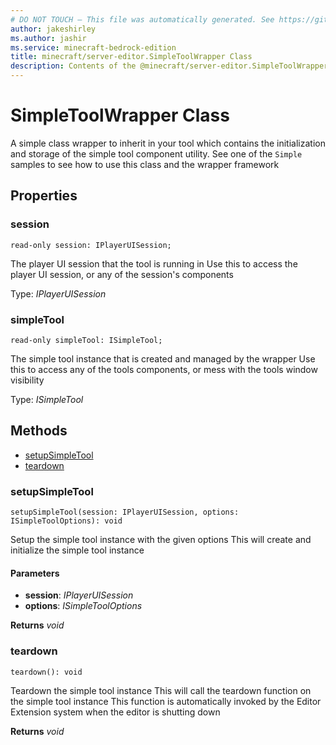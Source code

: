 ```yaml
---
# DO NOT TOUCH — This file was automatically generated. See https://github.com/mojang/minecraftapidocsgenerator to modify descriptions, examples, etc.
author: jakeshirley
ms.author: jashir
ms.service: minecraft-bedrock-edition
title: minecraft/server-editor.SimpleToolWrapper Class
description: Contents of the @minecraft/server-editor.SimpleToolWrapper class.
---
```

# SimpleToolWrapper Class

A simple class wrapper to inherit in your tool which contains the initialization and storage of the simple tool component utility. See one of the `Simple` samples to see how to use this class and the wrapper framework

## Properties

### **session**
`read-only session: IPlayerUISession;`

The player UI session that the tool is running in Use this to access the player UI session, or any of the session's components

Type: *IPlayerUISession*

### **simpleTool**
`read-only simpleTool: ISimpleTool;`

The simple tool instance that is created and managed by the wrapper Use this to access any of the tools components, or mess with the tools window visibility

Type: *ISimpleTool*

## Methods
- [setupSimpleTool](#setupsimpletool)
- [teardown](#teardown)

### **setupSimpleTool**
`
setupSimpleTool(session: IPlayerUISession, options: ISimpleToolOptions): void
`

Setup the simple tool instance with the given options This will create and initialize the simple tool instance

#### **Parameters**
- **session**: *IPlayerUISession*
- **options**: *ISimpleToolOptions*

**Returns** *void*

### **teardown**
`
teardown(): void
`

Teardown the simple tool instance This will call the teardown function on the simple tool instance This function is automatically invoked by the Editor Extension system when the editor is shutting down

**Returns** *void*
